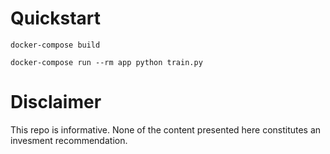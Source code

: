 # Quickstart

```
docker-compose build

docker-compose run --rm app python train.py
```

# Disclaimer

This repo is informative. None of the content presented here constitutes an invesment recommendation.